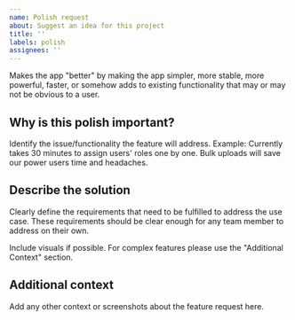 ```yaml
---
name: Polish request
about: Suggest an idea for this project
title: ''
labels: polish
assignees: ''
---
```


Makes the app "better" by making the app simpler, more stable, more powerful, faster, or somehow adds to existing functionality that may or may not be obvious to a user.

## Why is this polish important?

Identify the issue/functionality the feature will address. Example: Currently takes 30 minutes to assign users' roles one by one. Bulk uploads will save our power users time and headaches.

## Describe the solution

Clearly define the requirements that need to be fulfilled to address the use case. These requirements should be clear enough for any team member to address on their own.

Include visuals if possible. For complex features please use the "Additional Context" section.

## Additional context

Add any other context or screenshots about the feature request here.
